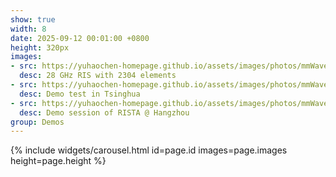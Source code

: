```yaml
---
show: true
width: 8
date: 2025-09-12 00:01:00 +0800
height: 320px
images:
- src: https://yuhaochen-homepage.github.io/assets/images/photos/mmWave-prototype.png
  desc: 28 GHz RIS with 2304 elements
- src: https://yuhaochen-homepage.github.io/assets/images/photos/mmWave-test.jpg
  desc: Demo test in Tsinghua
- src: https://yuhaochen-homepage.github.io/assets/images/photos/mmWave-RISTA.jpg
  desc: Demo session of RISTA @ Hangzhou
group: Demos
---
```


{% include widgets/carousel.html id=page.id images=page.images height=page.height %}
